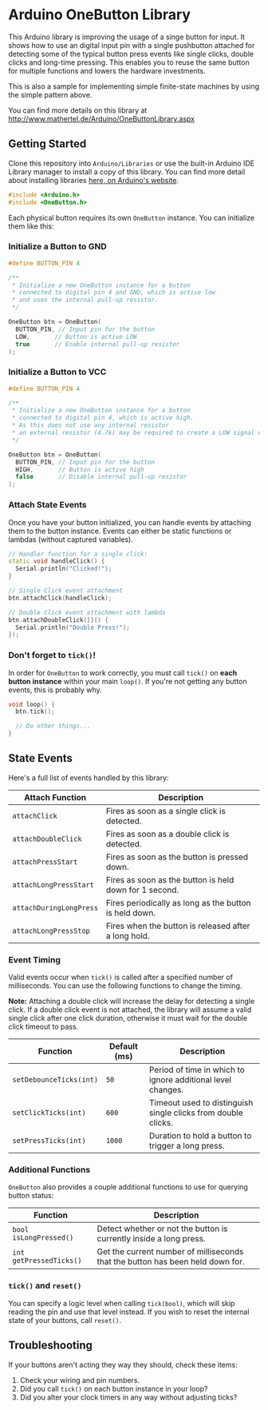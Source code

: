 Arduino OneButton Library
===

This Arduino library is improving the usage of a singe button for input.
It shows how to use an digital input pin with a single pushbutton attached
for detecting some of the typical button press events like single clicks, double clicks and long-time pressing.
This enables you to reuse the same button for multiple functions and lowers the hardware investments.

This is also a sample for implementing simple finite-state machines by using the simple pattern above. 

You can find more details on this library at
http://www.mathertel.de/Arduino/OneButtonLibrary.aspx


## Getting Started

Clone this repository into `Arduino/Libraries` or use the built-in Arduino IDE Library manager to install
a copy of this library. You can find more detail about installing libraries 
[here, on Arduino's website](https://www.arduino.cc/en/guide/libraries).

```CPP
#include <Arduino.h>
#include <OneButton.h>
```

Each physical button requires its own `OneButton` instance. You can initialize them like this:


### Initialize a Button to GND

```CPP
#define BUTTON_PIN 4

/**
 * Initialize a new OneButton instance for a button
 * connected to digital pin 4 and GND, which is active low
 * and uses the internal pull-up resistor.
 */

OneButton btn = OneButton(
  BUTTON_PIN, // Input pin for the button
  LOW,       // Button is active LOW
  true       // Enable internal pull-up resistor
);
```


### Initialize a Button to VCC

```CPP
#define BUTTON_PIN 4

/**
 * Initialize a new OneButton instance for a button
 * connected to digital pin 4, which is active high.
 * As this does not use any internal resistor
 * an external resistor (4.7k) may be required to create a LOW signal when the button is not pressed.
 */

OneButton btn = OneButton(
  BUTTON_PIN, // Input pin for the button
  HIGH,       // Button is active high
  false       // Disable internal pull-up resistor
);
```


### Attach State Events

Once you have your button initialized, you can handle events by attaching them to the button
instance. Events can either be static functions or lambdas (without captured variables).

```CPP
// Handler function for a single click:
static void handleClick() {
  Serial.println("Clicked!");
}

// Single Click event attachment
btn.attachClick(handleClick);

// Double Click event attachment with lambda
btn.attachDoubleClick([]() {
  Serial.println("Double Press!");
});
```


### Don't forget to `tick()`!

In order for `OneButton` to work correctly, you must call `tick()` on __each button instance__
within your main `loop()`. If you're not getting any button events, this is probably why.

```CPP
void loop() {
  btn.tick();

  // Do other things...
}
```


## State Events

Here's a full list of events handled by this library:

| Attach Function         | Description                                            |
| ----------------------- | ------------------------------------------------------ |
| `attachClick`           | Fires as soon as a single click is detected.           |
| `attachDoubleClick`     | Fires as soon as a double click is detected.           |
| `attachPressStart`      | Fires as soon as the button is pressed down.           |
| `attachLongPressStart`  | Fires as soon as the button is held down for 1 second. |
| `attachDuringLongPress` | Fires periodically as long as the button is held down. |
| `attachLongPressStop`   | Fires when the button is released after a long hold.   |


### Event Timing

Valid events occur when `tick()` is called after a specified number of milliseconds. You can use
the following functions to change the timing.

**Note:** Attaching a double click will increase the delay for detecting a single click. If a double
click event is not attached, the library will assume a valid single click after one click duration,
otherwise it must wait for the double click timeout to pass.

| Function                | Default (ms) | Description                                                   |
| ----------------------- | ------------ | ------------------------------------------------------------- |
| `setDebounceTicks(int)` | `50`         | Period of time in which to ignore additional level changes.   |
| `setClickTicks(int)`    | `600`        | Timeout used to distinguish single clicks from double clicks. |
| `setPressTicks(int)`    | `1000`       | Duration to hold a button to trigger a long press.            |


### Additional Functions

`OneButton` also provides a couple additional functions to use for querying button status:

| Function                | Description                                                                    |
| ----------------------- | ------------------------------------------------------------------------------ |
| `bool isLongPressed()`  | Detect whether or not the button is currently inside a long press.             |
| `int getPressedTicks()` | Get the current number of milliseconds that the button has been held down for. |


### `tick()` and `reset()`

You can specify a logic level when calling `tick(bool)`, which will skip reading the pin and use
that level instead. If you wish to reset the internal state of your buttons, call `reset()`.


## Troubleshooting

If your buttons aren't acting they way they should, check these items:

1. Check your wiring and pin numbers.
2. Did you call `tick()` on each button instance in your loop?
3. Did you alter your clock timers in any way without adjusting ticks?
   